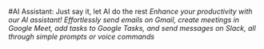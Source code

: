 #AI Assistant: Just say it, let AI do the rest
*Enhance your productivity with our AI assistant! Effortlessly send emails on Gmail, create meetings in Google Meet, add tasks to Google Tasks, and send messages on Slack, all through simple prompts or voice commands*

<!-- 
## Demo

### Live Demo ([Live Link](https://ai-assistant-psi-henna.vercel.app/))
[![gmailgenius-demo](https://github.com/user-attachments/assets/abb24495-d242-42f3-8cff-599182f735f4)](https://drive.google.com/file/d/1_CWZ3yNK4pxe8Ey1bnQq4C6H_lEHDICb/preview)


